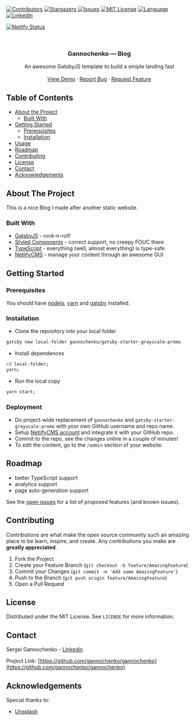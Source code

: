 <!-- PROJECT SHIELDS -->
<!--
*** Reference links are enclosed in brackets [ ] instead of parentheses ( ).
*** See the bottom of this document for the declaration of the reference variables
*** for contributors-url, forks-url, etc. This is an optional, concise syntax you may use.
*** https://www.markdownguide.org/basic-syntax/#reference-style-links
-->
[![Contributors][contributors-shield]][contributors-url]
[![Stargazers][stars-shield]][stars-url]
[![Issues][issues-shield]][issues-url]
[![MIT License][license-shield]][license-url]
[![Language][language-shield]][language-url]
[![LinkedIn][linkedin-shield]][linkedin-url]

[![Netlify Status](https://api.netlify.com/api/v1/badges/d28d71c8-155f-414d-8fac-bb0e3b254025/deploy-status)](https://app.netlify.com/sites/gannochenko/deploys)

<!-- PROJECT LOGO -->
<br />
<p align="center">
  <!--
  <a href="https://github.com/gannochenko/gannochenko">
    <img src="images/logo.png" alt="Logo" width="80" height="80">
  </a>
  -->

  <h3 align="center">Gannochenko &mdash; Blog</h3>

  <p align="center">
    An awesome GatsbyJS template to build a smiple landing fast
    <!--
    <br />
    <a href="https://github.com/gannochenko/gannochenko"><strong>Explore the docs »</strong></a>
    -->
    <br />
    <br />
    <a href="https://gatsby-starter-grayscale-promo.netlify.com/">View Demo</a>
    ·
    <a href="https://github.com/gannochenko/gannochenko/issues">Report Bug</a>
    ·
    <a href="https://github.com/gannochenko/gannochenko/issues">Request Feature</a>
  </p>
</p>



<!-- TABLE OF CONTENTS -->
## Table of Contents

* [About the Project](#about-the-project)
  * [Built With](#built-with)
* [Getting Started](#getting-started)
  * [Prerequisites](#prerequisites)
  * [Installation](#installation)
* [Usage](#usage)
* [Roadmap](#roadmap)
* [Contributing](#contributing)
* [License](#license)
* [Contact](#contact)
* [Acknowledgements](#acknowledgements)



<!-- ABOUT THE PROJECT -->
## About The Project

<!--
[![Preview Screen Shot][product-screenshot]](https://example.com)
-->

This is a nice Blog I made after another static website.

### Built With

* [GatsbyJS](https://www.gatsbyjs.org/) - rock-n-roll!
* [Styled Components](https://www.styled-components.com/) - correct support, no creepy FOUC there
* [TypeScript](http://www.typescriptlang.org/) - everything (well, almost everything) is type-safe
* [NetlifyCMS](https://www.netlifycms.org/) - manage your content through an awesome GUI

<!-- GETTING STARTED -->
## Getting Started

### Prerequisites

You should have [nodejs](https://nodesource.com/blog/installing-node-js-tutorial-using-nvm-on-mac-os-x-and-ubuntu/), [yarn](https://yarnpkg.com/lang/en/docs/install/#mac-stable) and [gatsby](https://www.gatsbyjs.org/docs/quick-start/) installed.

### Installation

* Clone the repository into your local folder
```sh
gatsby new local-folder gannochenko/gatsby-starter-grayscale-promo
```
* Install dependences
```sh
cd local-folder;
yarn;
```
* Run the local copy
```sh
yarn start;
```

### Deployment

* Do project-wide replacement of `gannochenko` and `gatsby-starter-grayscale-promo` with your own GitHub username and repo name.
* Setup [NetlifyCMS account](https://app.netlify.com) and integrate it with your GitHub repo.
* Commit to the repo, see the changes online in a couple of minutes!
* To edit the content, go to the `/admin` section of your website.

<!-- ROADMAP -->
## Roadmap

* better TypeScript support
* analytics support
* page auto-generation support

See the [open issues](https://github.com/gannochenko/gannochenko/issues) for a list of proposed features (and known issues).

<!-- CONTRIBUTING -->
## Contributing

Contributions are what make the open source community such an amazing place to be learn, inspire, and create. Any contributions you make are **greatly appreciated**.

1. Fork the Project
2. Create your Feature Branch (`git checkout -b feature/AmazingFeature`)
3. Commit your Changes (`git commit -m 'Add some AmazingFeature'`)
4. Push to the Branch (`git push origin feature/AmazingFeature`)
5. Open a Pull Request

<!-- LICENSE -->
## License

Distributed under the MIT License. See `LICENSE` for more information.

<!-- CONTACT -->
## Contact

Sergei Gannochenko - [Linkedin](https://www.linkedin.com/in/sergey-gannochenko/)

Project Link: [https://github.com/gannochenko/gannochenko](https://github.com/gannochenko/gannochenko)

<!-- ACKNOWLEDGEMENTS -->
## Acknowledgements

Special thanks to:

* [Unsplash](https://unsplash.com)

<!-- MARKDOWN LINKS & IMAGES -->
<!-- https://www.markdownguide.org/basic-syntax/#reference-style-links -->
[contributors-shield]: https://img.shields.io/github/contributors/gannochenko/gannochenko.svg?style=flat-square
[contributors-url]: https://github.com/gannochenko/gannochenko/graphs/contributors
[language-shield]: https://img.shields.io/github/languages/top/gannochenko/gannochenko.svg?style=flat-square
[language-url]: https://github.com/gannochenko/gannochenko
[forks-shield]: https://img.shields.io/github/forks/gannochenko/gannochenko.svg?style=flat-square
[forks-url]: https://github.com/gannochenko/gannochenko/network/members
[stars-shield]: https://img.shields.io/github/stars/gannochenko/gannochenko.svg?style=flat-square
[stars-url]: https://github.com/gannochenko/gannochenko/stargazers
[issues-shield]: https://img.shields.io/github/issues/gannochenko/gannochenko.svg?style=flat-square
[issues-url]: https://github.com/gannochenko/gannochenko/issues
[license-shield]: https://img.shields.io/github/license/gannochenko/gannochenko.svg?style=flat-square
[license-url]: https://github.com/gannochenko/gannochenko/blob/master/LICENSE.txt
[linkedin-shield]: https://img.shields.io/badge/-LinkedIn-black.svg?style=flat-square&logo=linkedin&colorB=555
[linkedin-url]: https://www.linkedin.com/in/sergey-gannochenko/
[product-screenshot]: images/screenshot.png
